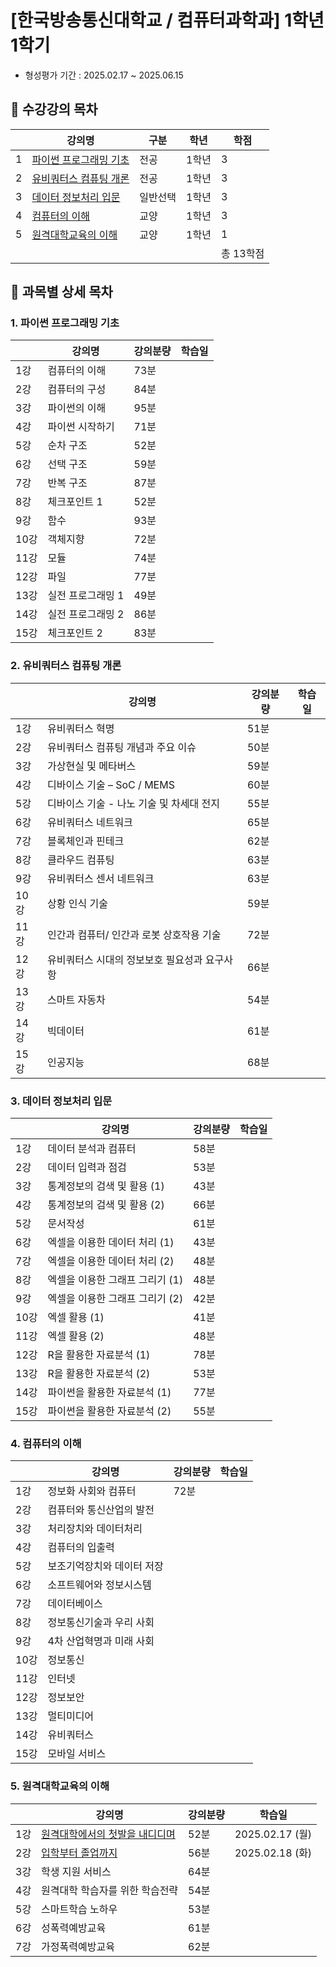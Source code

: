 # [한국방송통신대학교 / 컴퓨터과학과] 1학년 1학기

- 형성평가 기간 : 2025.02.17 ~ 2025.06.15

## 📌 수강강의 목차

|   | 강의명                             | 구분   | 학년  | 학점     |
|---|---------------------------------|------|-----|--------|
| 1 | [파이썬 프로그래밍 기초](#1-파이썬-프로그래밍-기초) | 전공   | 1학년 | 3      |
| 2 | [유비쿼터스 컴퓨팅 개론](#2-유비쿼터스-컴퓨팅-개론) | 전공   | 1학년 | 3      |
| 3 | [데이터 정보처리 입문](#3-데이터-정보처리-입문)   | 일반선택 | 1학년 | 3      |
| 4 | [컴퓨터의 이해](#4-컴퓨터의-이해)           | 교양   | 1학년 | 3      |
| 5 | [원격대학교육의 이해](#5-원격대학교육의-이해)     | 교양   | 1학년 | 1      |
|   |                                 |      |     | 총 13학점 |

## 🔎 과목별 상세 목차

### 1. 파이썬 프로그래밍 기초

|     | 강의명        | 강의분량 | 학습일 |
|-----|------------|------|-----|
| 1강  | 컴퓨터의 이해    | 73분  |     |
| 2강  | 컴퓨터의 구성    | 84분  |     |
| 3강  | 파이썬의 이해    | 95분  |     |
| 4강  | 파이썬 시작하기   | 71분  |     |
| 5강  | 순차 구조      | 52분  |     |
| 6강  | 선택 구조      | 59분  |     |
| 7강  | 반복 구조      | 87분  |     |
| 8강  | 체크포인트 1    | 52분  |     |
| 9강  | 함수         | 93분  |     |
| 10강 | 객체지향       | 72분  |     |
| 11강 | 모듈         | 74분  |     |
| 12강 | 파일         | 77분  |     |
| 13강 | 실전 프로그래밍 1 | 49분  |     |
| 14강 | 실전 프로그래밍 2 | 86분  |     |
| 15강 | 체크포인트 2    | 83분  |     |

### 2. 유비쿼터스 컴퓨팅 개론

|     | 강의명                      | 강의분량 | 학습일 |
|-----|--------------------------|------|-----|
| 1강  | 유비쿼터스 혁명                 | 51분  |     |
| 2강  | 유비쿼터스 컴퓨팅 개념과 주요 이슈      | 50분  |     |
| 3강  | 가상현실 및 메타버스              | 59분  |     |
| 4강  | 디바이스 기술 – SoC / MEMS     | 60분  |     |
| 5강  | 디바이스 기술 - 나노 기술 및 차세대 전지 | 55분  |     |
| 6강  | 유비쿼터스 네트워크               | 65분  |     |
| 7강  | 블록체인과 핀테크                | 62분  |     |
| 8강  | 클라우드 컴퓨팅                 | 63분  |     |
| 9강  | 유비쿼터스 센서 네트워크            | 63분  |     |
| 10강 | 상황 인식 기술                 | 59분  |     |
| 11강 | 인간과 컴퓨터/ 인간과 로봇 상호작용 기술  | 72분  |     |
| 12강 | 유비쿼터스 시대의 정보보호 필요성과 요구사항 | 66분  |     |
| 13강 | 스마트 자동차                  | 54분  |     |
| 14강 | 빅데이터                     | 61분  |     |
| 15강 | 인공지능                     | 68분  |     |

### 3. 데이터 정보처리 입문

|     | 강의명                 | 강의분량 | 학습일 |
|-----|---------------------|------|-----|
| 1강  | 데이터 분석과 컴퓨터         | 58분  |     |
| 2강  | 데이터 입력과 점검          | 53분  |     |
| 3강  | 통계정보의 검색 및 활용 (1)   | 43분  |     |
| 4강  | 통계정보의 검색 및 활용 (2)   | 66분  |     |
| 5강  | 문서작성                | 61분  |     |
| 6강  | 엑셀을 이용한 데이터 처리 (1)  | 43분  |     |
| 7강  | 엑셀을 이용한 데이터 처리 (2)  | 48분  |     |
| 8강  | 엑셀을 이용한 그래프 그리기 (1) | 48분  |     |
| 9강  | 엑셀을 이용한 그래프 그리기 (2) | 42분  |     |
| 10강 | 엑셀 활용 (1)           | 41분  |     |
| 11강 | 엑셀 활용 (2)           | 48분  |     |
| 12강 | R을 활용한 자료분석 (1)     | 78분  |     |
| 13강 | R을 활용한 자료분석 (2)     | 53분  |     |
| 14강 | 파이썬을 활용한 자료분석 (1)   | 77분  |     |
| 15강 | 파이썬을 활용한 자료분석 (2)   | 55분  |     |

### 4. 컴퓨터의 이해

|     | 강의명            | 강의분량 | 학습일 |
|-----|----------------|------|-----|
| 1강  | 정보화 사회와 컴퓨터    | 72분  |     |
| 2강  | 컴퓨터와 통신산업의 발전  |      |     |
| 3강  | 처리장치와 데이터처리    |      |     |
| 4강  | 컴퓨터의 입출력       |      |     |
| 5강  | 보조기억장치와 데이터 저장 |      |     |
| 6강  | 소프트웨어와 정보시스템   |      |     |
| 7강  | 데이터베이스         |      |     |
| 8강  | 정보통신기술과 우리 사회  |      |     |
| 9강  | 4차 산업혁명과 미래 사회 |      |     |
| 10강 | 정보통신           |      |     |
| 11강 | 인터넷            |      |     |
| 12강 | 정보보안           |      |     |
| 13강 | 멀티미디어          |      |     |
| 14강 | 유비쿼터스          |      |     |
| 15강 | 모바일 서비스        |      |     |

### 5. 원격대학교육의 이해

|    | 강의명                              | 강의분량 | 학습일            |
|----|----------------------------------|------|----------------|
| 1강 | [원격대학에서의 첫발을 내디디며](intro/s01.md) | 52분  | 2025.02.17 (월) |
| 2강 | [입학부터 졸업까지](intro/s02.md)        | 56분  | 2025.02.18 (화) |
| 3강 | 학생 지원 서비스                        | 64분  |                |
| 4강 | 원격대학 학습자를 위한 학습전략                | 54분  |                |
| 5강 | 스마트학습 노하우                        | 53분  |                |
| 6강 | 성폭력예방교육                          | 61분  |                |
| 7강 | 가정폭력예방교육                         | 62분  |                |
